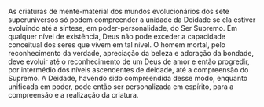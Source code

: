 ﻿As criaturas de mente-material dos mundos evolucionários dos sete superuniversos só podem compreender a unidade da Deidade se ela estiver evoluindo até a síntese, em poder-personalidade, do Ser Supremo. Em qualquer nível de existência, Deus não pode exceder a capacidade conceitual dos seres que vivem em tal nível. O homem mortal, pelo reconhecimento da verdade, apreciação da beleza e adoração da bondade, deve evoluir até o reconhecimento de um Deus de amor e então progredir, por intermédio dos níveis ascendentes de deidade, até a compreensão do Supremo. A Deidade, havendo sido compreendida desse modo, enquanto unificada em poder, pode então ser personalizada em espírito, para a compreensão e a realização da criatura.